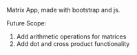 Matrix App, made with bootstrap and js.

Future Scope:
1. Add arithmetic operations for matrices
2. Add dot and cross product functionality